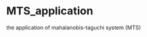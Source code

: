 MTS_application
===============================

the application of mahalanobis-taguchi system (MTS)
